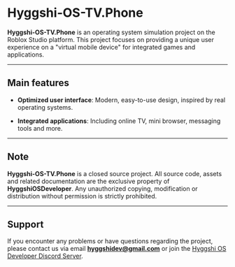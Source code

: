 # Hyggshi-OS-TV.Phone

**Hyggshi-OS-TV.Phone** is an operating system simulation project on the Roblox Studio platform. This project focuses on providing a unique user experience on a "virtual mobile device" for integrated games and applications.

---

## Main features

- **Optimized user interface**: Modern, easy-to-use design, inspired by real operating systems.

- **Integrated applications**: Including online TV, mini browser, messaging tools and more.

---

## Note

**Hyggshi-OS-TV.Phone** is a closed source project. All source code, assets and related documentation are the exclusive property of **HyggshiOSDeveloper**. Any unauthorized copying, modification or distribution without permission is strictly prohibited.

---

## Support

If you encounter any problems or have questions regarding the project, please contact us via email **hyggshidev@gmail.com** or join the [Hyggshi OS Developer Discord Server](https://discord.gg/PZuDkFzJtc).
